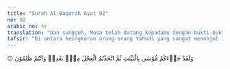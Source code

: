 ```yaml
---
title: "Surah Al-Baqarah Ayat 92"
no: 92
arabic_no: ٩٢
translation: "Dan sungguh, Musa telah datang kepadamu dengan bukti-bukti kebenaran, kemudian kamu mengambil (patung) anak sapi (sebagai sesembahan) setelah (kepergian)nya, dan kamu (menjadi) orang-orang zalim."
tafsir: "Di antara keingkaran orang-orang Yahudi yang sangat menonjol ialah keingkaran mereka terhadap nikmat Allah, yaitu bahwa Nabi Musa a.s. telah didatangkan Allah dengan membawa ajaran Tauhid dan mukjizat seperti terbelahnya lautan dan anugerah Tuhan berupa \"mann\" dan \"salwa.\" Kemudian Bani Israil mengingkari jalan yang benar dan berbuat durhaka dengan menyembah anak-sapi yang dibuat oleh Samiri. Perbuatan mereka itu zalim, sebab mereka melakukan sesuatu yang tercela. Seharusnya mereka menyampaikan kepada manusia bahwa syirik itu adalah dosa yang paling besar."
---
```

۞ وَلَقَدْ جَاۤءَكُمْ مُّوْسٰى بِالْبَيِّنٰتِ ثُمَّ اتَّخَذْتُمُ الْعِجْلَ مِنْۢ بَعْدِهٖ وَاَنْتُمْ ظٰلِمُوْنَ
